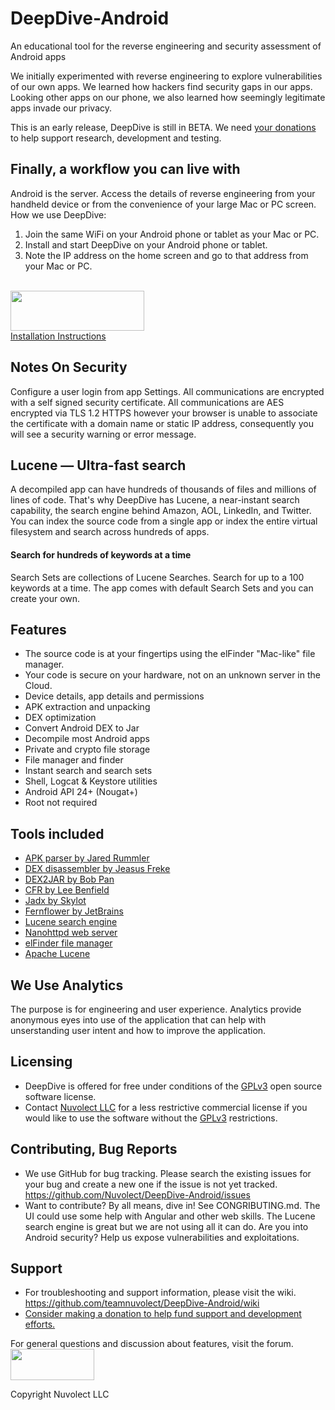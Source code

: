 # DeepDive-Android
An educational tool for the reverse engineering and security assessment of Android apps

We initially experimented with reverse engineering to explore vulnerabilities of our own apps. We learned how hackers find security gaps in our apps. Looking other apps on our phone, we also learned how seemingly legitimate apps invade our privacy.

This is an early release, DeepDive is still in BETA. We need <a href="https://nuvolect.com/donate">your donations</a> to help support research, development and testing.

## Finally, a workflow you can live with
Android is the server. Access the details of reverse engineering from your handheld device or from the convenience of your large Mac or PC screen. How we use DeepDive:
1. Join the same WiFi on your Android phone or tablet as your Mac or PC.
1. Install and start DeepDive on your Android phone or tablet.
1. Note the IP address on the home screen and go to that address from your Mac or PC.
<br>
<a href="https://nuvolect.com/deepdive/deepdive-release.apk">
<img src="https://nuvolect.com/img/dd_download_icon.png" width="214" height="64"></a>
<br>
<a href="https://nuvolect.com/deepdive/install.htm">Installation Instructions</a>

## Notes On Security
Configure a user login from app Settings. All communications are encrypted with a self signed security certificate. All communications are AES encrypted via TLS 1.2 HTTPS however your browser is unable to associate the certificate with a domain name or static IP address,  consequently you will see a security warning or error message.

## Lucene — Ultra-fast search
A decompiled app can have hundreds of thousands of files and millions of lines of code.
That's why DeepDive has Lucene, a near-instant search capability, the search engine behind Amazon, AOL, LinkedIn, and Twitter.
You can index the source code from a single app or index the entire virtual filesystem and search across hundreds of apps.

#### Search for hundreds of keywords at a time
Search Sets are collections of Lucene Searches. Search for up to a 100 keywords at a time. The app comes with default Search Sets and you can create your own.

## Features
* The source code is at your fingertips using the elFinder "Mac-like" file manager.
* Your code is secure on your hardware, not on an unknown server in the Cloud.
* Device details, app details and permissions
* APK extraction and unpacking
* DEX optimization
* Convert Android DEX to Jar
* Decompile most Android apps
* Private and crypto file storage
* File manager and finder
* Instant search and search sets
* Shell, Logcat & Keystore utilities
* Android API 24+ (Nougat+)
* Root not required

## Tools included
* <a href="https://github.com/jaredrummler/APKParser">APK parser by Jared Rummler</a>
* <a href="https://github.com/JesusFreke/smali/wiki">DEX disassembler by Jeasus Freke</a>
* <a href="https://github.com/pxb1988/dex2jar">DEX2JAR by Bob Pan</a>
* <a href="http://www.benf.org/other/cfr/">CFR by Lee Benfield</a>
* <a href="https://github.com/skylot/jadx">Jadx by Skylot</a>
* <a href="https://github.com/JetBrains/intellij-community/tree/master/plugins/java-decompiler/engine">Fernflower by JetBrains</a>
* <a href="https://lucene.apache.org/">Lucene search engine</a>
* <a href="https://github.com/NanoHttpd/nanohttpd">Nanohttpd web server</a>
* <a href="https://github.com/Studio-42/elFinder">elFinder file manager</a>
* <a href="https://lucene.apache.org/">Apache Lucene</a>

## We Use Analytics
The purpose is for engineering and user experience. 
Analytics provide anonymous eyes into use of the application that can help with 
unserstanding user intent and how to improve the application.

## Licensing
* DeepDive is offered for free under conditions of the <a href="https://www.gnu.org/licenses/gpl-3.0.en.html">GPLv3</a> open source software license.
* Contact <a href="https://nuvolect.com/contact.htm" >Nuvolect LLC</a> for a less restrictive commercial license if you would like to 
use the software without the <a href="https://www.gnu.org/licenses/gpl-3.0.en.html">GPLv3</a> restrictions.

## Contributing, Bug Reports
* We use GitHub for bug tracking. Please search the existing issues for your bug and create a new one if the issue is not yet tracked.
<https://github.com/Nuvolect/DeepDive-Android/issues>
* Want to contribute? By all means, dive in! See CONGRIBUTING.md. The UI could use some help with Angular and other web skills. The Lucene search engine is great but we are not using all it can do. Are you into Android security? Help us expose vulnerabilities and exploitations. 

## Support
* For troubleshooting and support information, please visit the wiki. <https://github.com/teamnuvolect/DeepDive-Android/wiki>
* <a href="https://nuvolect.com/donate">Consider making a donation to help fund support and development efforts.</a>

For general questions and discussion about features, visit the forum.
<a href="https://nuvolect.freeforums.net/board/4/discussion-deepdive">
<img src="https://securesuite.org/img/forum_join_chat.png"  height="50" width="134"></a>

Copyright Nuvolect LLC

